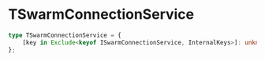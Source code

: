 # TSwarmConnectionService

```ts
type TSwarmConnectionService = {
    [key in Exclude<keyof ISwarmConnectionService, InternalKeys>]: unknown;
};
```


